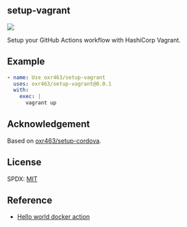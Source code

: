 ## setup-vagrant

[![](https://github.com/oxr463/setup-vagrant/workflows/CI/badge.svg)](https://github.com/oxr463/setup-vagrant/actions)

Setup your GitHub Actions workflow with HashiCorp Vagrant.

## Example

```yaml
- name: Use oxr463/setup-vagrant
  uses: oxr463/setup-vagrant@0.0.1
  with:
    exec: |
      vagrant up
```

## Acknowledgement

Based on [oxr463/setup-cordova](https://github.com/oxr463/setup-cordova).

## License

SPDX: [MIT](LICENSE)

## Reference

- [Hello world docker action](https://github.com/actions/hello-world-docker-action)
